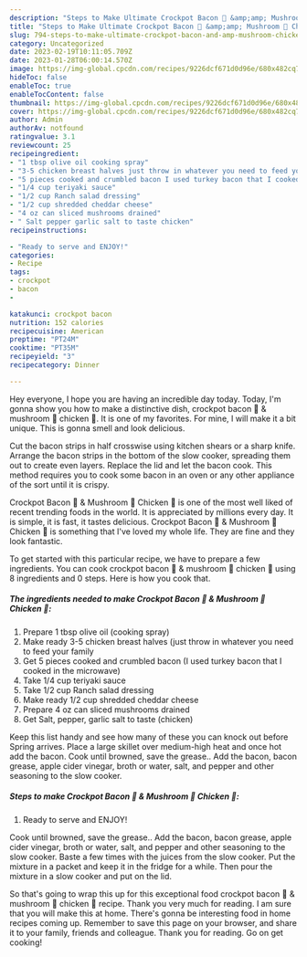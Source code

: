 ```yaml
---
description: "Steps to Make Ultimate Crockpot Bacon 🥓 &amp;amp; Mushroom 🍄 Chicken 🐔"
title: "Steps to Make Ultimate Crockpot Bacon 🥓 &amp;amp; Mushroom 🍄 Chicken 🐔"
slug: 794-steps-to-make-ultimate-crockpot-bacon-and-amp-mushroom-chicken
category: Uncategorized
date: 2023-02-19T10:11:05.709Z
date: 2023-01-28T06:00:14.570Z
image: https://img-global.cpcdn.com/recipes/9226dcf671d0d96e/680x482cq70/crockpot-bacon-mushroom-chicken-recipe-main-photo.jpg
hideToc: false
enableToc: true
enableTocContent: false
thumbnail: https://img-global.cpcdn.com/recipes/9226dcf671d0d96e/680x482cq70/crockpot-bacon-mushroom-chicken-recipe-main-photo.jpg
cover: https://img-global.cpcdn.com/recipes/9226dcf671d0d96e/680x482cq70/crockpot-bacon-mushroom-chicken-recipe-main-photo.jpg
author: Admin
authorAv: notfound
ratingvalue: 3.1
reviewcount: 25
recipeingredient:
- "1 tbsp olive oil cooking spray"
- "3-5 chicken breast halves just throw in whatever you need to feed your family"
- "5 pieces cooked and crumbled bacon I used turkey bacon that I cooked in the microwave"
- "1/4 cup teriyaki sauce"
- "1/2 cup Ranch salad dressing"
- "1/2 cup shredded cheddar cheese"
- "4 oz can sliced mushrooms drained"
- " Salt pepper garlic salt to taste chicken"
recipeinstructions:

- "Ready to serve and ENJOY!"
categories:
- Recipe
tags:
- crockpot
- bacon
- 

katakunci: crockpot bacon  
nutrition: 152 calories
recipecuisine: American
preptime: "PT24M"
cooktime: "PT35M"
recipeyield: "3"
recipecategory: Dinner

---
```



Hey everyone, I hope you are having an incredible day today. Today, I'm gonna show you how to make a distinctive dish, crockpot bacon 🥓 &amp; mushroom 🍄 chicken 🐔. It is one of my favorites. For mine, I will make it a bit unique. This is gonna smell and look delicious.

Cut the bacon strips in half crosswise using kitchen shears or a sharp knife. Arrange the bacon strips in the bottom of the slow cooker, spreading them out to create even layers. Replace the lid and let the bacon cook. This method requires you to cook some bacon in an oven or any other appliance of the sort until it is crispy.

Crockpot Bacon 🥓 &amp; Mushroom 🍄 Chicken 🐔 is one of the most well liked of recent trending foods in the world. It is appreciated by millions every day. It is simple, it is fast, it tastes delicious. Crockpot Bacon 🥓 &amp; Mushroom 🍄 Chicken 🐔 is something that I've loved my whole life. They are fine and they look fantastic.


To get started with this particular recipe, we have to prepare a few ingredients. You can cook crockpot bacon 🥓 &amp; mushroom 🍄 chicken 🐔 using 8 ingredients and 0 steps. Here is how you cook that.

<!--inarticleads1-->

##### The ingredients needed to make Crockpot Bacon 🥓 &amp; Mushroom 🍄 Chicken 🐔:

1. Prepare 1 tbsp olive oil (cooking spray)
1. Make ready 3-5 chicken breast halves (just throw in whatever you need to feed your family
1. Get 5 pieces cooked and crumbled bacon (I used turkey bacon that I cooked in the microwave)
1. Take 1/4 cup teriyaki sauce
1. Take 1/2 cup Ranch salad dressing
1. Make ready 1/2 cup shredded cheddar cheese
1. Prepare 4 oz can sliced mushrooms drained
1. Get  Salt, pepper, garlic salt to taste (chicken)


Keep this list handy and see how many of these you can knock out before Spring arrives. Place a large skillet over medium-high heat and once hot add the bacon. Cook until browned, save the grease.. Add the bacon, bacon grease, apple cider vinegar, broth or water, salt, and pepper and other seasoning to the slow cooker. 

<!--inarticleads2-->

##### Steps to make Crockpot Bacon 🥓 &amp; Mushroom 🍄 Chicken 🐔:


1. Ready to serve and ENJOY!

Cook until browned, save the grease.. Add the bacon, bacon grease, apple cider vinegar, broth or water, salt, and pepper and other seasoning to the slow cooker. Baste a few times with the juices from the slow cooker. Put the mixture in a packet and keep it in the fridge for a while. Then pour the mixture in a slow cooker and put on the lid. 

So that's going to wrap this up for this exceptional food crockpot bacon 🥓 &amp; mushroom 🍄 chicken 🐔 recipe. Thank you very much for reading. I am sure that you will make this at home. There's gonna be interesting food in home recipes coming up. Remember to save this page on your browser, and share it to your family, friends and colleague. Thank you for reading. Go on get cooking!
